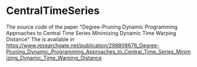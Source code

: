 # CentralTimeSeries

The source code of the paper "Degree-Pruning Dynamic Programming Approaches
to Central Time Series Minimizing Dynamic Time
Warping Distance"
The is available in https://www.researchgate.net/publication/298808676_Degree-Pruning_Dynamic_Programming_Approaches_to_Central_Time_Series_Minimizing_Dynamic_Time_Warping_Distance

